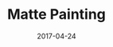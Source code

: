 ---
layout: post
title: Matte Painting
date: 2017-04-24
name: matte_paint
img: matte_paint_tab.png
alt: image-alt
description: ""
image_items: [
    {
        title: Matte Painting,
        description: "Painted in Photoshop, modeled in Maya, projected and comped in Nuke"
    },
    {
        vimeo_video: "https://vimeo.com/250064589",
        description: ""
    },
    {
        img: matte_paint_tab.png,
        description: ""
    },
    
]
---